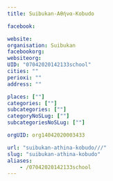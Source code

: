 ```yaml
---
title: Suibukan-Αθήνα-Kobudo

facebook:

website:
organisation: Suibukan
facebookorg:
websiteorg:
UID: "07042020142133school"
cities: ""
perioxi: ""
address: ""

places: [""]
categories: [""]
subcategories: [""]
categoryNoSLug: [""]
subcategoriesNoSLug: [""]

orgUID: org14042020003433

url: "suibukan-athina-kobudo///"
slug: "suibukan-athina-kobudo"
aliases:
    - /07042020142133school
---
```





